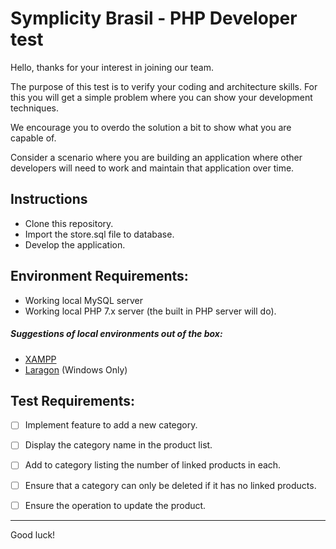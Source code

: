 # Symplicity Brasil - PHP Developer test

Hello, thanks for your interest in joining our team.

The purpose of this test is to verify your coding and architecture skills. For this you will get a simple problem where you can show your development techniques.

We encourage you to overdo the solution a bit to show what you are capable of.

Consider a scenario where you are building an application where other developers will need to work and maintain that application over time.

## Instructions

- Clone this repository.
- Import the store.sql file to database.
- Develop the application.

## Environment Requirements:

- Working local MySQL server
- Working local PHP 7.x server (the built in PHP server will do).
##### Suggestions of local environments out of the box:
- [XAMPP](https://www.apachefriends.org/pt_br/index.html)
- [Laragon](https://laragon.org/download/) (Windows Only)

## Test Requirements:

- [ ] Implement feature to add a new category.

- [ ] Display the category name in the product list.

- [ ] Add to category listing the number of linked products in each.

- [ ] Ensure that a category can only be deleted if it has no linked products.

- [ ] Ensure the operation to update the product.

---

Good luck!
